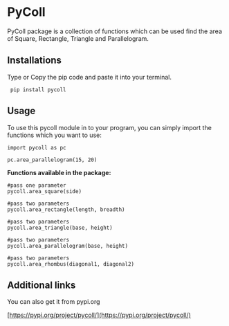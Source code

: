 # PyColl

PyColl package is a collection of functions which can be used find the area of Square, Rectangle, Triangle and Parallelogram.

## Installations

Type or Copy the pip code and paste it into your terminal.

     pip install pycoll

## Usage

To use this pycoll module in to your program, you can simply import the functions which you want to use:

    import pycoll as pc
    
    pc.area_parallelogram(15, 20)
    
**Functions available in the package:**

 

    #pass one parameter
    pycoll.area_square(side) 
    
    #pass two parameters
    pycoll.area_rectangle(length, breadth)
    
    #pass two parameters
    pycoll.area_triangle(base, height)
    
    #pass two parameters
    pycoll.area_parallelogram(base, height)

    #pass two parameters
    pycoll.area_rhombus(diagonal1, diagonal2)

## Additional links

You can also get it from pypi.org

[https://pypi.org/project/pycoll/](https://pypi.org/project/pycoll/)
